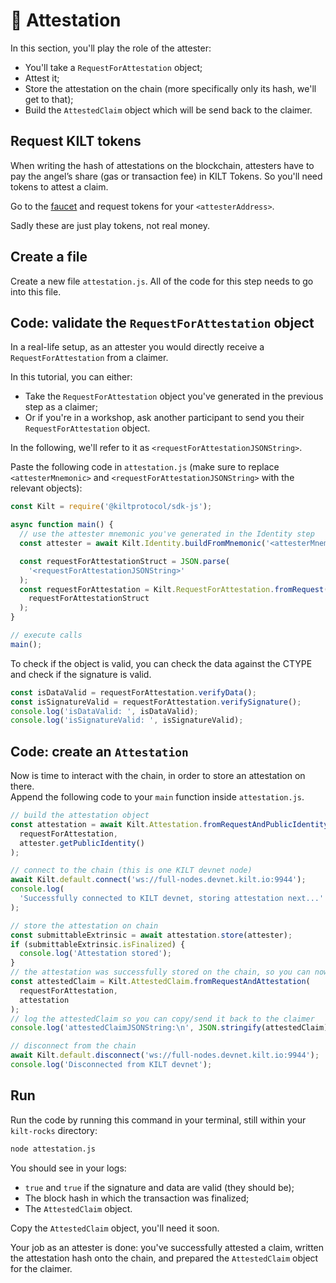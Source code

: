 # 🔖 Attestation

In this section, you'll play the role of the <span class="label-role attester">attester</span>:

- You'll take a `RequestForAttestation` object;
- Attest it;
- Store the attestation on the chain (more specifically only its hash, we'll get to that);
- Build the `AttestedClaim` object which will be send back to the <span class="label-role claimer">claimer</span>.

## Request KILT tokens

When writing the hash of attestations on the blockchain, <span class="label-role attester">attesters</span> have to pay the angel’s
share (gas or transaction fee) in KILT Tokens. So you'll need tokens to attest a claim.

Go to the [faucet] and request tokens for your `<attesterAddress>`.

Sadly these are just play tokens, not real money.

## Create a file

Create a new file `attestation.js`.
All of the code for this step needs to go into this file.

## Code: validate the `RequestForAttestation` object

In a real-life setup, as an <span class="label-role attester">attester</span> you would directly receive a `RequestForAttestation` from a <span class="label-role claimer">claimer</span>.

In this tutorial, you can either:

- Take the `RequestForAttestation` object you've generated in the previous step as a <span class="label-role claimer">claimer</span>;
- Or if you're in a workshop, ask another participant to send you their `RequestForAttestation` object.

In the following, we'll refer to it as `<requestForAttestationJSONString>`.

Paste the following code in `attestation.js` (make sure to replace `<attesterMnemonic>` and `<requestForAttestationJSONString>` with the relevant objects):

[comment]: <copy and paste 1️⃣ requestForAttestation_example from 4_attestation.ts>
[comment]: <IMPORTANT! Respect the UNCOMMENT-LINE and REMOVE-LINE comments>

```javascript
const Kilt = require('@kiltprotocol/sdk-js');

async function main() {
  // use the attester mnemonic you've generated in the Identity step
  const attester = await Kilt.Identity.buildFromMnemonic('<attesterMnemonic>');

  const requestForAttestationStruct = JSON.parse(
    '<requestForAttestationJSONString>'
  );
  const requestForAttestation = Kilt.RequestForAttestation.fromRequest(
    requestForAttestationStruct
  );
}

// execute calls
main();
```

To check if the object is valid, you can check the data against the CTYPE
and check if the signature is valid.

[comment]: <copy and paste 2️⃣ attestationVerify_example from 4_attestation.ts>

```javascript
const isDataValid = requestForAttestation.verifyData();
const isSignatureValid = requestForAttestation.verifySignature();
console.log('isDataValid: ', isDataValid);
console.log('isSignatureValid: ', isSignatureValid);
```

## Code: create an `Attestation`

Now is time to interact with the chain, in order to store an attestation on there.  
Append the following code to your `main` function inside `attestation.js`.

[comment]: <copy and paste 3️⃣ attestClaim_example from 4_attestation.ts>

```javascript
// build the attestation object
const attestation = await Kilt.Attestation.fromRequestAndPublicIdentity(
  requestForAttestation,
  attester.getPublicIdentity()
);

// connect to the chain (this is one KILT devnet node)
await Kilt.default.connect('ws://full-nodes.devnet.kilt.io:9944');
console.log(
  'Successfully connected to KILT devnet, storing attestation next...'
);

// store the attestation on chain
const submittableExtrinsic = await attestation.store(attester);
if (submittableExtrinsic.isFinalized) {
  console.log('Attestation stored');
}
// the attestation was successfully stored on the chain, so you can now create the AttestedClaim object
const attestedClaim = Kilt.AttestedClaim.fromRequestAndAttestation(
  requestForAttestation,
  attestation
);
// log the attestedClaim so you can copy/send it back to the claimer
console.log('attestedClaimJSONString:\n', JSON.stringify(attestedClaim));

// disconnect from the chain
await Kilt.default.disconnect('ws://full-nodes.devnet.kilt.io:9944');
console.log('Disconnected from KILT devnet');
```

## Run

Run the code by running this command in your terminal, still within your `kilt-rocks` directory:

```bash
node attestation.js
```

You should see in your logs:

- `true` and `true` if the signature and data are valid (they should be);
- The block hash in which the transaction was finalized;
- The `AttestedClaim` object.

Copy the `AttestedClaim` object, you'll need it soon.

Your job as an <span class="label-role attester">attester</span> is done: you've successfully attested a claim, written the attestation hash onto the chain, and prepared the `AttestedClaim` object for the <span class="label-role claimer">claimer</span>.

[faucet]: https://faucet.kilt.io/
